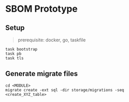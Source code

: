 # SBOM Prototype

## Setup

> prerequisite: docker, go, taskfile

```
task bootstrap
task pb
task tls
```

## Generate migrate files

```
cd <MODULE>
migrate create -ext sql -dir storage/migrations -seq <create_XYZ_table>
```


